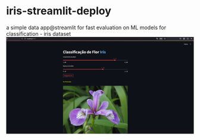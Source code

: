 # iris-streamlit-deploy
a simple data app@streamlit for fast evaluation on ML models for classification - iris dataset
<img src='print_screen.png'></img>
